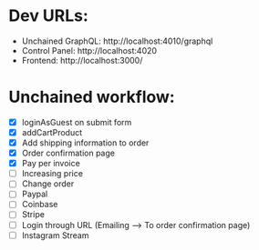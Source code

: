 # Dev URLs:

- Unchained GraphQL: http://localhost:4010/graphql
- Control Panel: http://localhost:4020
- Frontend: http://localhost:3000/

# Unchained workflow:

- [x] loginAsGuest on submit form
- [x] addCartProduct
- [x] Add shipping information to order
- [x] Order confirmation page
- [x] Pay per invoice
- [ ] Increasing price
- [ ] Change order
- [ ] Paypal
- [ ] Coinbase
- [ ] Stripe
- [ ] Login through URL (Emailing --> To order confirmation page)
- [ ] Instagram Stream
